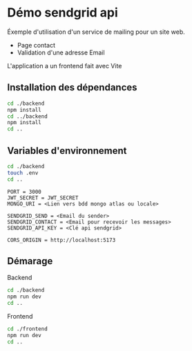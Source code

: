 # Démo sendgrid api

Éxemple d'utilisation d'un service de mailing pour un site web.

- Page contact
- Validation d'une adresse Email

L'application a un frontend fait avec Vite

## Installation des dépendances

```bash
cd ./backend
npm install
cd ../backend
npm install
cd ..
```

## Variables d'environnement

```bash
cd ./backend
touch .env
cd ..
```
```
PORT = 3000
JWT_SECRET = JWT_SECRET
MONGO_URI = <Lien vers bdd mongo atlas ou locale>

SENDGRID_SEND = <Email du sender>
SENDGRID_CONTACT = <Email pour recevoir les messages>
SENDGRID_API_KEY = <Clé api sendgrid>

CORS_ORIGIN = http://localhost:5173
```

## Démarage

Backend

```bash
cd ./backend
npm run dev
cd ..
```

Frontend

```bash
cd ./frontend
npm run dev
cd ..
```